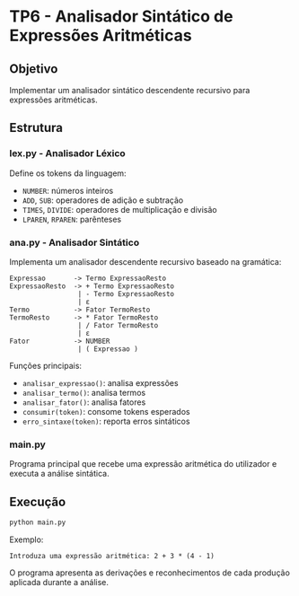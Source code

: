 # TP6 - Analisador Sintático de Expressões Aritméticas

## Objetivo
Implementar um analisador sintático descendente recursivo para expressões aritméticas.

## Estrutura

### lex.py - Analisador Léxico
Define os tokens da linguagem:
- `NUMBER`: números inteiros
- `ADD`, `SUB`: operadores de adição e subtração
- `TIMES`, `DIVIDE`: operadores de multiplicação e divisão
- `LPAREN`, `RPAREN`: parênteses

### ana.py - Analisador Sintático
Implementa um analisador descendente recursivo baseado na gramática:

```
Expressao       -> Termo ExpressaoResto
ExpressaoResto  -> + Termo ExpressaoResto 
                 | - Termo ExpressaoResto 
                 | ε
Termo           -> Fator TermoResto
TermoResto      -> * Fator TermoResto 
                 | / Fator TermoResto 
                 | ε
Fator           -> NUMBER 
                 | ( Expressao )
```

Funções principais:
- `analisar_expressao()`: analisa expressões
- `analisar_termo()`: analisa termos
- `analisar_fator()`: analisa fatores
- `consumir(token)`: consome tokens esperados
- `erro_sintaxe(token)`: reporta erros sintáticos

### main.py
Programa principal que recebe uma expressão aritmética do utilizador e executa a análise sintática.

## Execução
```bash
python main.py
```

Exemplo:
```
Introduza uma expressão aritmética: 2 + 3 * (4 - 1)
```

O programa apresenta as derivações e reconhecimentos de cada produção aplicada durante a análise.
